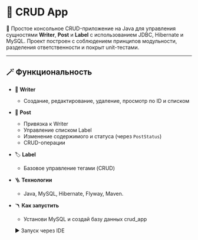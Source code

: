 # 🧩 CRUD App

📌 Простое консольное CRUD-приложение на Java для управления сущностями **Writer**, **Post** и **Label** с использованием JDBC, Hibernate и MySQL. Проект построен с соблюдением принципов модульности, разделения ответственности и покрыт unit-тестами.

---

## 🪄 Функциональность

- 🗿 **Writer**
    - Создание, редактирование, удаление, просмотр по ID и списком

- 📝 **Post**
    - Привязка к Writer
    - Управление списком Label
    - Изменение содержимого и статуса (через `PostStatus`)
    - CRUD-операции

- 🏷️ **Label**
    - Базовое управление тегами (CRUD)


- 🪜 **Технологии**
  - Java, MySQL, Hibernate, Flyway, Maven.

- 🪃 **Как запустить**
  - Установи MySQL и создай базу данных crud_app
  
  ▶️ Запуск через IDE
